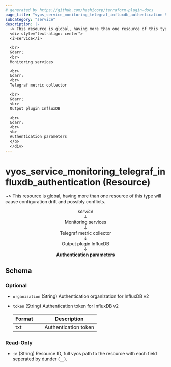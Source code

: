 ```yaml
---
# generated by https://github.com/hashicorp/terraform-plugin-docs
page_title: "vyos_service_monitoring_telegraf_influxdb_authentication Resource - vyos"
subcategory: "service"
description: |-
  ~> This resource is global, having more than one resource of this type will cause configuration drift and possibly conflicts.
  <div style="text-align: center">
  <i>service</i>

  <br>
  &darr;
  <br>
  Monitoring services

  <br>
  &darr;
  <br>
  Telegraf metric collector

  <br>
  &darr;
  <br>
  Output plugin InfluxDB

  <br>
  &darr;
  <br>
  <b>
  Authentication parameters
  </b>
  </div>
---
```


# vyos_service_monitoring_telegraf_influxdb_authentication (Resource)

~> This resource is global, having more than one resource of this type will cause configuration drift and possibly conflicts.

<div style="text-align: center">
<i>service</i>

<br>
&darr;
<br>
Monitoring services

<br>
&darr;
<br>
Telegraf metric collector

<br>
&darr;
<br>
Output plugin InfluxDB

<br>
&darr;
<br>
<b>
Authentication parameters
</b>
</div>



<!-- schema generated by tfplugindocs -->
## Schema

### Optional

- `organization` (String) Authentication organization for InfluxDB v2
- `token` (String) Authentication token for InfluxDB v2

    |  Format &emsp; | Description  |
    |----------|---------------|
    |  txt  &emsp; |  Authentication token  |

### Read-Only

- `id` (String) Resource ID, full vyos path to the resource with each field seperated by dunder (`__`).
